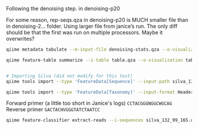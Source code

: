 Following the denoising step. in denoising-p20

For some reason, rep-seqs.qza in denoising-p20 is MUCH smaller file than in denoising-2… folder. Using larger file from janice’s run. The only diff should be that the first was run on multiple processors. Maybe it overwrites?

```bash
qiime metadata tabulate --m-input-file denoising-stats.qza --o-visualization denoising-stats.qzv

qiime feature-table summarize --i-table table.qza --o-visualization table.qzv --m-sample-metadata-file sample_metadata.tsv


# Importing Silva (did not modify for this test)
qiime tools import --type 'FeatureData[Sequence]' --input-path silva_132_99_16S.fna --output-path silva_132_99_16S.qza

qiime tools import --type 'FeatureData[Taxonomy]' --input-format HeaderlessTSVTaxonomyFormat --input-path taxonomy_all_levels.txt --output-path ref-taxonomy.qza
```

Forward primer (a little too short in Janice's logs)
`CCTACGGGNGGCWGCAG`
Reverse primer
`GACTACHVGGGTATCTAATCC`

```bash
qiime feature-classifier extract-reads --i-sequences silva_132_99_16S.qza --p-f-primer CCTACGGGNGGCWGCAG --p-r-primer GACTACHVGGGTATCTAATCC --p-min-length 100 --p-max-length 600 --o-reads ref-seqs.qza
```


